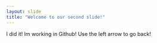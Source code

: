 ```yaml
---
layout: slide
title: "Welcome to our second slide!"
---
```

I did it! Im working in Github!
Use the left arrow to go back!
